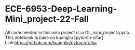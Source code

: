 # ECE-6953-Deep-Learning-Mini_project-22-Fall
All code needed in this mini project is in DL_mini_project.ipynb.  
This notebook is base on kuangliu [pytorch-cifar]
Link:https://github.com/kuangliu/pytorch-cifar
